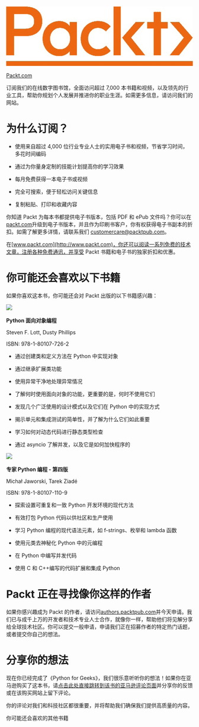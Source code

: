 ![](img/Image86663.jpg)

[Packt.com](http://Packt.com)

订阅我们的在线数字图书馆，全面访问超过 7,000 本书籍和视频，以及领先的行业工具，帮助你规划个人发展并推进你的职业生涯。如需更多信息，请访问我们的网站。

# 为什么订阅？

+   使用来自超过 4,000 位行业专业人士的实用电子书和视频，节省学习时间，多花时间编码

+   通过为你量身定制的技能计划提高你的学习效果

+   每月免费获得一本电子书或视频

+   完全可搜索，便于轻松访问关键信息

+   复制粘贴、打印和收藏内容

你知道 Packt 为每本书都提供电子书版本，包括 PDF 和 ePub 文件吗？你可以在[packt.com](http://packt.com)升级到电子书版本，并且作为印刷书客户，你有权获得电子书副本的折扣。如需了解更多详情，请联系我们 customercare@packtpub.com。

在[www.packt.com](http://www.packt.com)，你还可以阅读一系列免费的技术文章，注册各种免费通讯，并享受 Packt 书籍和电子书的独家折扣和优惠。

# 你可能还会喜欢以下书籍

如果你喜欢这本书，你可能还会对 Packt 出版的以下书籍感兴趣：

![](https://www.packtpub.com/product/python-object-oriented-programming-fourth-edition/9781801077262)

**Python 面向对象编程**

Steven F. Lott, Dusty Phillips

ISBN: 978-1-80107-726-2

+   通过创建类和定义方法在 Python 中实现对象

+   通过继承扩展类功能

+   使用异常干净地处理异常情况

+   了解何时使用面向对象的功能，更重要的是，何时不使用它们

+   发现几个广泛使用的设计模式以及它们在 Python 中的实现方式

+   揭示单元和集成测试的简单性，并了解为什么它们如此重要

+   学习如何对动态代码进行静态类型检查

+   通过 asyncio 了解并发，以及它是如何加快程序的

![](https://www.packtpub.com/product/expert-python-programming-fourth-edition/9781801071109)

**专家 Python 编程 - 第四版**

Michał Jaworski, Tarek Ziadé

ISBN: 978-1-80107-110-9

+   探索设置可重复和一致 Python 开发环境的现代方法

+   有效打包 Python 代码以供社区和生产使用

+   学习 Python 编程的现代语法元素，如 f-strings、枚举和 lambda 函数

+   使用元类去神秘化 Python 中的元编程

+   在 Python 中编写并发代码

+   使用 C 和 C++编写的代码扩展和集成 Python

# Packt 正在寻找像你这样的作者

如果你感兴趣成为 Packt 的作者，请访问[authors.packtpub.com](http://authors.packtpub.com)并今天申请。我们已与成千上万的开发者和技术专业人士合作，就像你一样，帮助他们将见解分享给全球技术社区。你可以提交一般申请，申请我们正在招募作者的特定热门话题，或者提交你自己的想法。

# 分享你的想法

现在你已经完成了《Python for Geeks》，我们很乐意听听你的想法！如果你在亚马逊购买了这本书，请[点击此处直接跳转到该书的亚马逊评论页面](https://packt.link/r/1-801-07011-3)并分享你的反馈或在该购买网站上留下评论。

你的评论对我们和科技社区都很重要，并将帮助我们确保我们提供高质量的内容。

你可能还会喜欢的其他书籍
